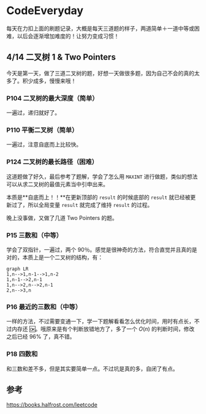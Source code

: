 # CodeEveryday
每天在力扣上面的刷题记录，大概是每天三道题的样子，两道简单＋一道中等或困难，以后会逐渐增加难度的！让努力变成习惯！

## 4/14 二叉树 1 & Two Pointers

今天是第一天，做了三道二叉树的题，好想一天做很多题，因为自己不会的真的太多了。积少成多，慢慢来哦！

### P104 二叉树的最大深度（简单）

一遍过，递归就好了。

### P110 平衡二叉树（简单）

一遍过，注意自底而上比较快。

### P124 二叉树的最长路径（困难）

这道题做了好久，最后参考了题解，学会了怎么用 `MAXINT` 进行做题，类似的想法可以从求二叉树的最值元素当中引申出来。

本质是**自底而上！！**在更新顶部的 `result` 的时候底部的 `result` 就已经被更新过了，所以全局变量 `result` 就完成了维持 `result` 的过程。

晚上没事做，又做了几道 Two Pointers 的题。

### P15 三数和（中等）

学会了双指针，一遍过，两个 90％。感觉是很神奇的方法，符合直觉并且真的是对的，本质上是一个二叉树的结构，有：

```mermaid
graph LR
1,n-->1,n-1-->1,n-2
1,n-1-->2,n-1
1,n-->2,n-->2,n-1
2,n-->3,n
```

### P16 最近的三数和（中等）

一样的方法，不过需要变通一下，学一下题解看看怎么优化时间，用时有点长，不过内存还 🆗。哦原来是有个判断放错地方了，多了一个 $O(n)$ 的判断时间，修改之后已经 96% 了，真不错。

### P18 四数和

和三数和差不多，但是其实要简单一点。不过坑是真的多，自闭了有点。

## 参考

https://books.halfrost.com/leetcode

